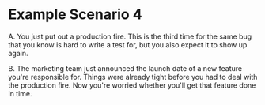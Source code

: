 # Example Scenario 4

A. You just put out a production fire. This is the third time for the same bug
that you know is hard to write a test for, but you also expect it to show up
again.

B. The marketing team just announced the launch date of a new feature you're
responsible for. Things were already tight before you had to deal with the
production fire. Now you're worried whether you'll get that feature done in
time.
